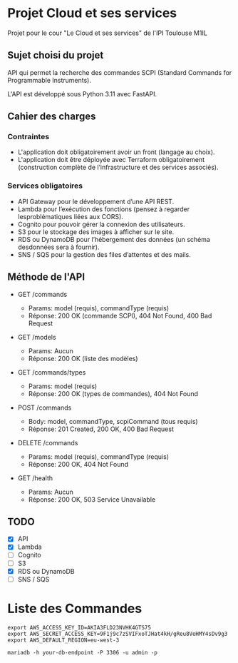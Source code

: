 # Projet Cloud et ses services

Projet pour le cour "Le Cloud et ses services" de l'IPI Toulouse M1IL

## Sujet choisi du projet

API qui permet la recherche des commandes SCPI (Standard Commands for Programmable Instruments).

L'API est développé sous Python 3.11 avec FastAPI.

## Cahier des charges

### Contraintes

- L'application doit obligatoirement avoir un front (langage au choix).
- L'application doit être déployée avec Terraform obligatoirement (construction complète de lʼinfrastructure et des services associés).

### Services obligatoires

- API Gateway pour le développement dʼune API REST.
- Lambda pour lʼexécution des fonctions (pensez à regarder lesproblématiques liées aux CORS).
- Cognito pour pouvoir gérer la connexion des utilisateurs.
- S3 pour le stockage des images à afficher sur le site.
- RDS ou DynamoDB pour lʼhébergement des données (un schéma desdonnées sera à fournir).
- SNS / SQS pour la gestion des files dʼattentes et des mails.

## Méthode de l'API

- GET /commands
    - Params: model (requis), commandType (requis)
    - Réponse: 200 OK (commande SCPI), 404 Not Found, 400 Bad Request
    
- GET /models
    - Params: Aucun
    - Réponse: 200 OK (liste des modèles)

- GET /commands/types
    - Params: model (requis)
    - Réponse: 200 OK (types de commandes), 404 Not Found

- POST /commands
    - Body: model, commandType, scpiCommand (tous requis)
    - Réponse: 201 Created, 200 OK, 400 Bad Request

- DELETE /commands
    - Params: model (requis), commandType (requis)
    - Réponse: 200 OK, 404 Not Found

- GET /health
    - Params: Aucun
    - Réponse: 200 OK, 503 Service Unavailable

## TODO

- [x] API
- [x] Lambda
- [ ] Cognito
- [ ] S3
- [x] RDS ou DynamoDB
- [ ] SNS / SQS

# Liste des Commandes

    export AWS_ACCESS_KEY_ID=AKIA3FLD23NVHK4GTS75
    export AWS_SECRET_ACCESS_KEY=9F1j9c7zSVIFxoTJHat4kH/gReu8VeHMY4sDv9g3
    export AWS_DEFAULT_REGION=eu-west-3

    mariadb -h your-db-endpoint -P 3306 -u admin -p
